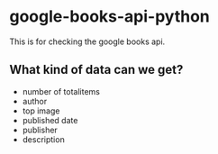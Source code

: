 
# google-books-api-python

This is for checking the google books api.

## What kind of data can we get?
- number of totalitems
- author 
- top image
- published date
- publisher
- description
